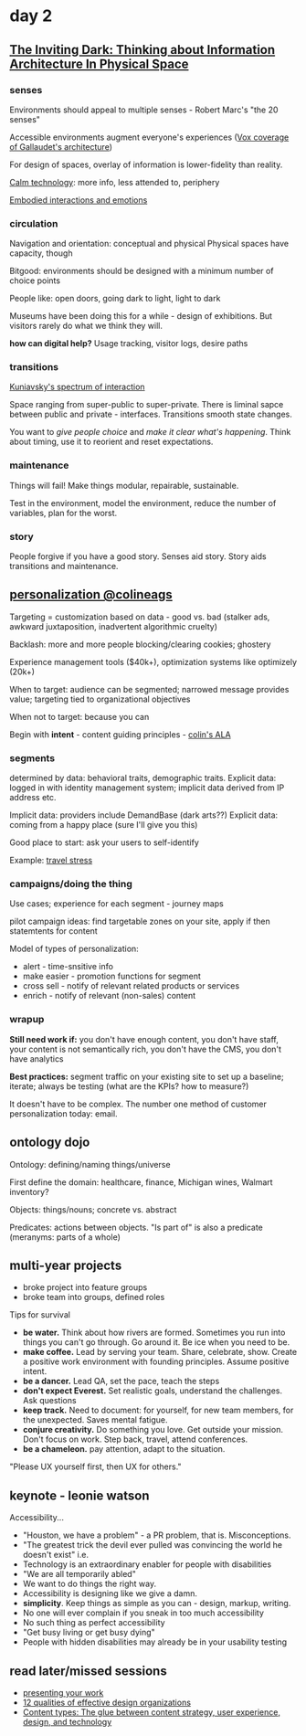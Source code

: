 # day 2

## [The Inviting Dark: Thinking about Information Architecture In Physical Space](http://lanyrd.com/2016/ias16/sdzmpy/)

### senses
Environments should appeal to multiple senses - Robert Marc's "the 20 senses"

Accessible environments augment everyone's experiences ([Vox coverage of Gallaudet's architecture](http://www.vox.com/2016/3/2/11060484/deaf-university-design-architecture))

For design of spaces, overlay of information is lower-fidelity than reality.

[Calm technology](http://www.ubiq.com/hypertext/weiser/acmfuture2endnote.htm): more info, less attended to, periphery

[Embodied interactions and emotions](http://www.erikdahl.io/writing/2016/4/19/embodied-interactions-and-emotions)

### circulation

Navigation and orientation: conceptual and physical
Physical spaces have capacity, though

Bitgood: environments should be designed with a minimum number of choice points

People like: open doors, going dark to light, light to dark

Museums have been doing this for a while - design of exhibitions. But visitors rarely do what we think they will.

**how can digital help?** Usage tracking, visitor logs, desire paths

### transitions
[Kuniavsky's spectrum of interaction](http://www.amazon.com/Smart-Things-Ubiquitous-Computing-Experience/dp/0123748992)

Space ranging from super-public to super-private. There is liminal sapce between public and private  - interfaces. Transitions smooth state changes.

You want to *give people choice* and *make it clear what's happening*. Think about timing, use it to reorient and reset expectations.

### maintenance
Things will fail! Make things modular, repairable, sustainable.

Test in the environment, model the environment, reduce the number of variables, plan for the worst.

### story

People forgive if you have a good story. Senses aid story. Story aids transitions and maintenance.

## [personalization @colineags](http://www.slideshare.net/coeagan/colin-eagan-ia-for-personalization-ia-summit-2016)

Targeting = customization based on data - good vs. bad (stalker ads, awkward juxtaposition, inadvertent algorithmic cruelty)

Backlash: more and more people blocking/clearing cookies; ghostery

Experience management tools ($40k+), optimization systems like optimizely (20k+)

When to target: audience can be segmented; narrowed message provides value; targeting tied to organizational objectives

When not to target: because you can

Begin with **intent** - content guiding principles - [colin's ALA](http://alistapart.com/article/approaching-content-strategy-for-personalized-websites)

### segments

determined by data: behavioral traits, demographic traits. Explicit data: logged in with identity management system; implicit data derived from IP address etc.

Implicit data: providers include DemandBase (dark arts??)
Explicit data: coming from a happy place (sure I'll give you this)

Good place to start: ask your users to self-identify

Example: [travel stress](https://hbr.org/web/infographic/2014/04/how-stressful-is-business-travel)

### campaigns/doing the thing

Use cases; experience for each segment - journey maps

pilot campaign ideas: find targetable zones on your site, apply if then statemtents for content

Model of types of personalization:

- alert - time-snsitive info
- make easier - promotion functions for segment
- cross sell - notify of relevant related products or services
- enrich - notify of relevant (non-sales) content

### wrapup

**Still need work if:** you don't have enough content, you don't have staff, your content is not semantically rich, you don't have the CMS, you don't have analytics

**Best practices:** segment traffic on your existing site to set up a baseline; iterate; always be testing (what are the KPIs? how to measure?)

It doesn't have to be complex. The number one method of customer personalization today: email.

## ontology dojo

Ontology: defining/naming things/universe

First define the domain: healthcare, finance, Michigan wines, Walmart inventory?

Objects: things/nouns; concrete vs. abstract

Predicates: actions between objects. "Is part of" is also a predicate (meranyms: parts of a whole)

## multi-year projects

 - broke project into feature groups
 - broke team into groups, defined roles

Tips for survival
 - **be water.** Think about how rivers are formed. Sometimes you run into things you can't go through. Go around it. Be ice when you need to be.
 - **make coffee.** Lead by serving your team. Share, celebrate, show. Create a positive work environment with founding principles. Assume positive intent.
 - **be a dancer.** Lead QA, set the pace, teach the steps
 - **don't expect Everest.** Set realistic goals, understand the challenges. Ask questions
 - **keep track.** Need to document: for yourself, for new team members, for the unexpected. Saves mental fatigue.
 - **conjure creativity.** Do something you love. Get outside your mission. Don't focus on work. Step back, travel, attend conferences.
 - **be a chameleon.** pay attention, adapt to the situation. 

"Please UX yourself first, then UX for others."

## keynote - leonie watson

Accessibility...

 - "Houston, we have a problem" - a PR problem, that is. Misconceptions.
 - "The greatest trick the devil ever pulled was convincing the world he doesn't exist" i.e.
 - Technology is an extraordinary enabler for people with disabilities
 - "We are all temporarily abled"
 - We want to do things the right way. 
 - Accessibility is designing like we give a damn.
 - **simplicity**. Keep things as simple as you can - design, markup, writing.
 - No one will ever complain if you sneak in too much accessibility
 - No such thing as perfect accessibility
 - "Get busy living or get busy dying"
 - People with hidden disabilities may already be in your usability testing

## read later/missed sessions

 - [presenting your work](http://www.practicallyux.com/can-present-work-people-effectively/)
 - [12 qualities of effective design organizations](http://www.slideshare.net/peterme/12-qualities-of-effective-design-organizations)
 - [Content types: The glue between content strategy, user experience, design, and technology](http://www.slideshare.net/hilarymarsh/content-types-the-glue-between-content-strategy-user-experience-design-and-technology)